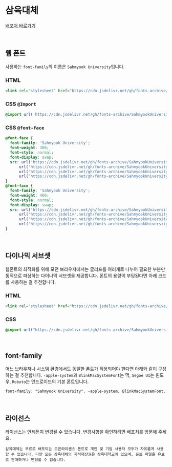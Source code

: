 # 삼육대체

[배포처 바로가기](https://www.syu.ac.kr/about-sahmyook/symbols-ui/syu-font/)

&nbsp;

## 웹 폰트

사용하는 `font-family`의 이름은 `Sahmyook University`입니다.

### HTML

```html
<link rel="stylesheet" href="https://cdn.jsdelivr.net/gh/fonts-archive/SahmyookUniversity/SahmyookUniversity.css" type="text/css"/>
```

### CSS `@Import`

```css
@import url('https://cdn.jsdelivr.net/gh/fonts-archive/SahmyookUniversity/SahmyookUniversity.css');
```

### CSS `@font-face`

```css
@font-face {
  font-family: 'Sahmyook University';
  font-weight: 300;
  font-style: normal;
  font-display: swap;
  src: url('https://cdn.jsdelivr.net/gh/fonts-archive/SahmyookUniversity/SahmyookUniversity-Light.woff2') format('woff2'),
      url('https://cdn.jsdelivr.net/gh/fonts-archive/SahmyookUniversity/SahmyookUniversity-Light.woff') format('woff'),
      url('https://cdn.jsdelivr.net/gh/fonts-archive/SahmyookUniversity/SahmyookUniversity-Light.otf') format('opentype'),
      url('https://cdn.jsdelivr.net/gh/fonts-archive/SahmyookUniversity/SahmyookUniversity-Light.ttf') format('truetype');
}
@font-face {
  font-family: 'Sahmyook University';
  font-weight: 400;
  font-style: normal;
  font-display: swap;
  src: url('https://cdn.jsdelivr.net/gh/fonts-archive/SahmyookUniversity/SahmyookUniversity-Regular.woff2') format('woff2'),
      url('https://cdn.jsdelivr.net/gh/fonts-archive/SahmyookUniversity/SahmyookUniversity-Regular.woff') format('woff'),
      url('https://cdn.jsdelivr.net/gh/fonts-archive/SahmyookUniversity/SahmyookUniversity-Regular.otf') format('opentype'),
      url('https://cdn.jsdelivr.net/gh/fonts-archive/SahmyookUniversity/SahmyookUniversity-Regular.ttf') format('truetype');
}
```

&nbsp;

## 다이나믹 서브셋

웹폰트의 최적화를 위해 모던 브라우저에서는 글리프를 여러개로 나누어 필요한 부분만 동적으로 파싱하는 다이나믹 서브셋을 제공합니다. 폰트의 용량이 부담된다면 아래 코드를 사용하는 걸 추천합니다.

### HTML

```html
<link rel="stylesheet" href="https://cdn.jsdelivr.net/gh/fonts-archive/SahmyookUniversity/subsets/SahmyookUniversity-dynamic-subset.css" type="text/css"/>
```

### CSS

```css
@import url("https://cdn.jsdelivr.net/gh/fonts-archive/SahmyookUniversity/subsets/SahmyookUniversity-dynamic-subset.css");
```

&nbsp;

## font-family

어느 브라우저나 시스템 환경에서도 동일한 폰트가 적용되어야 한다면 아래와 같이 구성하는 걸 추천합니다. `-apple-system`과 `BlinkMacSystemFont`는 맥, `Segoe UI`는 윈도우, `Roboto`는 안드로이드의 기본 폰트입니다.

```css
font-family: "Sahmyook University", -apple-system, BlinkMacSystemFont, "Segoe UI",Roboto, Oxygen, Ubuntu, Cantarell, "Open Sans", "Helvetica Neue", sans-serif;
```

&nbsp;

## 라이선스

라이선스는 언제든지 변경될 수 있습니다. 변경사항을 확인하려면 배포처를 방문해 주세요.

```
삼육대체는 무료로 배포되는 오픈라이센스 폰트로 개인 및 기업 사용자 모두가 자유롭게 사용할 수 있습니다. 다만 모든 삼육대체의 지적재산권은 삼육대학교에 있으며, 폰트 파일을 유료로 판매하거나 변형할 수 없습니다.
```
